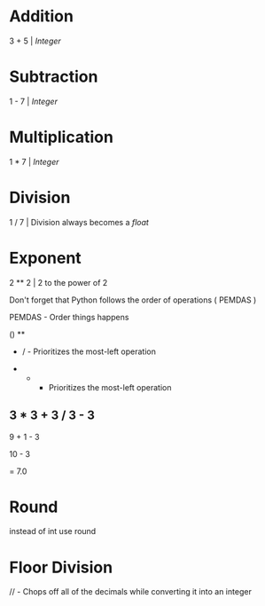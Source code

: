 # Addition

3 + 5 | *Integer*

# Subtraction

1 - 7 | *Integer*

# Multiplication 

1 * 7 | *Integer*

# Division

1 / 7 | Division always becomes a *float*

# Exponent

2 ** 2 | 2 to the power of 2


Don't forget that Python follows the order of operations ( PEMDAS )

PEMDAS - Order things happens

()
**
* / - Prioritizes the most-left operation
+ - - Prioritizes the most-left operation


3 * 3 + 3 / 3 - 3
-------------------

9 + 1 - 3 

10 - 3

= 7.0

# Round

instead of int use round 

# Floor Division 

// - Chops off all of the decimals while converting it into an integer


